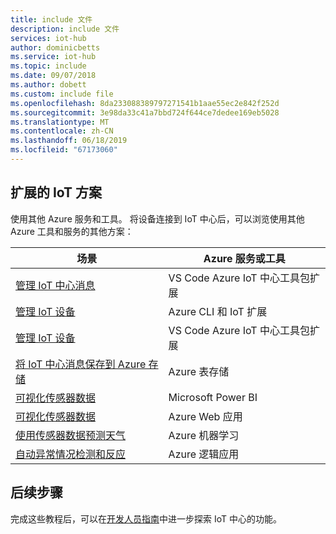 ```yaml
---
title: include 文件
description: include 文件
services: iot-hub
author: dominicbetts
ms.service: iot-hub
ms.topic: include
ms.date: 09/07/2018
ms.author: dobett
ms.custom: include file
ms.openlocfilehash: 8da233088389797271541b1aae55ec2e842f252d
ms.sourcegitcommit: 3e98da33c41a7bbd724f644ce7dedee169eb5028
ms.translationtype: MT
ms.contentlocale: zh-CN
ms.lasthandoff: 06/18/2019
ms.locfileid: "67173060"
---
```

## <a name="extended-iot-scenarios"></a>扩展的 IoT 方案

使用其他 Azure 服务和工具。 将设备连接到 IoT 中心后，可以浏览使用其他 Azure 工具和服务的其他方案：

| 场景                                                   | Azure 服务或工具              |
|----------------------------------------------------------- |------------------------------------|
| [管理 IoT 中心消息](../articles/iot-hub/iot-hub-vscode-iot-toolkit-cloud-device-messaging.md)                  | VS Code Azure IoT 中心工具包扩展|
| [管理 IoT 设备](../articles/iot-hub/iot-hub-device-management-iot-extension-azure-cli-2-0.md)                        | Azure CLI 和 IoT 扩展    |
| [管理 IoT 设备](../articles/iot-hub/iot-hub-device-management-iot-toolkit.md)                | VS Code Azure IoT 中心工具包扩展|
| [将 IoT 中心消息保存到 Azure 存储](../articles/iot-hub/iot-hub-store-data-in-azure-table-storage.md)  | Azure 表存储                |
| [可视化传感器数据](../articles/iot-hub/iot-hub-live-data-visualization-in-power-bi.md)                      | Microsoft Power BI                 |
| [可视化传感器数据](../articles/iot-hub/iot-hub-live-data-visualization-in-web-apps.md)                      | Azure Web 应用                     |
| [使用传感器数据预测天气](../articles/iot-hub/iot-hub-weather-forecast-machine-learning.md)      | Azure 机器学习             |
| [自动异常情况检测和反应](../articles/iot-hub/iot-hub-monitoring-notifications-with-azure-logic-apps.md) | Azure 逻辑应用                   |

## <a name="next-steps"></a>后续步骤

完成这些教程后，可以在[开发人员指南](../articles/iot-hub/iot-hub-devguide.md)中进一步探索 IoT 中心的功能。 
